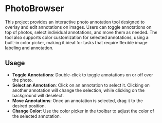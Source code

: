 # PhotoBrowser

This project provides an interactive photo annotation tool designed to overlay and edit annotations on images. Users can toggle annotations on top of photos, select individual annotations, and move them as needed. The tool also supports color customization for selected annotations, using a built-in color picker, making it ideal for tasks that require flexible image labeling and annotation.

## Usage
- **Toggle Annotations**: Double-click to toggle annotations on or off over the photo.
- **Select an Annotation**: Click on an annotation to select it. Clicking on another annotation will change the selection, while clicking on the background will deselect.
- **Move Annotations**: Once an annotation is selected, drag it to the desired position.
- **Change Color**: Use the color picker in the toolbar to adjust the color of the selected annotation.

